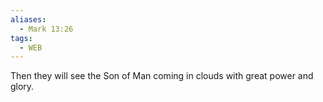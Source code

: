 ```yaml
---
aliases:
  - Mark 13:26
tags:
  - WEB
---
```

Then they will see the Son of Man coming in clouds with great power and glory.